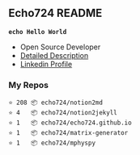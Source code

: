 ## Echo724 README

<code>**echo Hello World**</code>


- Open Source Developer
- [Detailed Description](https://www.notion.so/echo724/Eunchan-Cho-Software-Developer-0e07602f35144f2c958fb3f233013de2)
- [Linkedin Profile](https://www.linkedin.com/in/eunchan-cho-382001184)

### My Repos
```
⭐️ 208 📦 echo724/notion2md
⭐️ 4   📦 echo724/notion2jekyll
⭐️ 1   📦 echo724/echo724.github.io
⭐️ 1   📦 echo724/matrix-generator
⭐️ 1   📦 echo724/mphyspy
```
